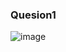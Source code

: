 ### Quesion1
![image](https://github.com/layyana-junaid/layyana-junaid/assets/142867946/6456a462-cf7e-47ab-9107-57e2cbd9f923)


